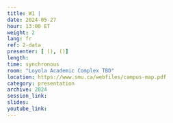 ```yaml
---
title: W1 |
date: 2024-05-27
hour: 13:00 ET
weight: 2
lang: fr
ref: 2-data
presenter: [ (), ()]
length:
time: synchronous
room: "Loyola Academic Complex TBD"
location: https://www.smu.ca/webfiles/campus-map.pdf
category: presentation
archive: 2024
session_link:
slides:
youtube_link:
---
```

